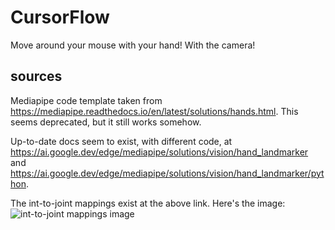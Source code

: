 # CursorFlow
Move around your mouse with your hand! With the camera!

## sources
Mediapipe code template taken from https://mediapipe.readthedocs.io/en/latest/solutions/hands.html. This seems deprecated, but it still works somehow.

Up-to-date docs seem to exist, with different code, at https://ai.google.dev/edge/mediapipe/solutions/vision/hand_landmarker and https://ai.google.dev/edge/mediapipe/solutions/vision/hand_landmarker/python.

The int-to-joint mappings exist at the above link. Here's the image:
![int-to-joint mappings image](https://ai.google.dev/static/mediapipe/images/solutions/hand-landmarks.png)